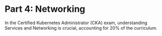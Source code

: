 # Part 4: Networking
In the Certified Kubernetes Administrator (CKA) exam, understanding Services and Networking is crucial, accounting for 20% of the curriculum. 